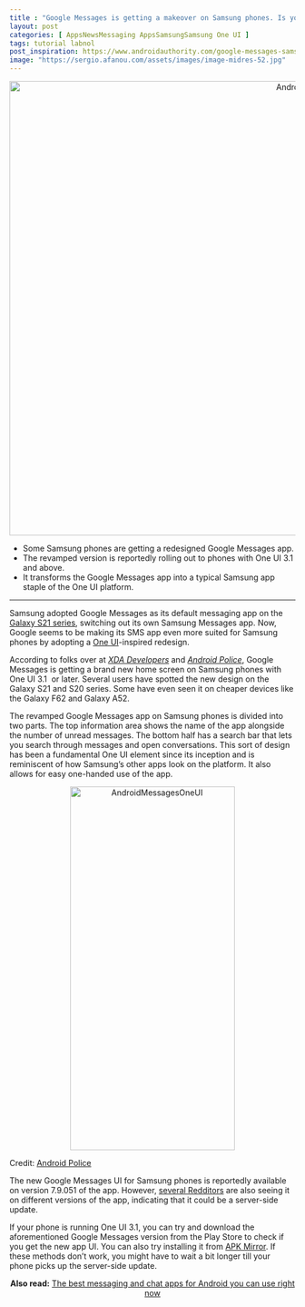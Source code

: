 ```yaml
---
title : "Google Messages is getting a makeover on Samsung phones. Is your phone eligible?"
layout: post
categories: [ AppsNewsMessaging AppsSamsungSamsung One UI ]
tags: tutorial labnol
post_inspiration: https://www.androidauthority.com/google-messages-samsung-phones-1221891/
image: "https://sergio.afanou.com/assets/images/image-midres-52.jpg"
---
```


<p><html><body></p>
<p style="text-align: center;"><img class="wp-image-832497 noname aa-img" title="Android Messages Google Pixel 2 XL AA 1" src="https://cdn57.androidauthority.net/wp-content/uploads/2018/01/Android-Messages-Google-Pixel-2-XL-AA-1-840x560.jpg" alt="Android Messages Google Pixel 2 XL AA 1" width="1201" height="800" data-attachment-id="832497" srcset="https://cdn57.androidauthority.net/wp-content/uploads/2018/01/Android-Messages-Google-Pixel-2-XL-AA-1-840x560.jpg 840w, https://cdn57.androidauthority.net/wp-content/uploads/2018/01/Android-Messages-Google-Pixel-2-XL-AA-1-300x200.jpg 300w, https://cdn57.androidauthority.net/wp-content/uploads/2018/01/Android-Messages-Google-Pixel-2-XL-AA-1-768x512.jpg 768w, https://cdn57.androidauthority.net/wp-content/uploads/2018/01/Android-Messages-Google-Pixel-2-XL-AA-1-16x11.jpg 16w, https://cdn57.androidauthority.net/wp-content/uploads/2018/01/Android-Messages-Google-Pixel-2-XL-AA-1-32x21.jpg 32w, https://cdn57.androidauthority.net/wp-content/uploads/2018/01/Android-Messages-Google-Pixel-2-XL-AA-1-28x19.jpg 28w, https://cdn57.androidauthority.net/wp-content/uploads/2018/01/Android-Messages-Google-Pixel-2-XL-AA-1-56x37.jpg 56w, https://cdn57.androidauthority.net/wp-content/uploads/2018/01/Android-Messages-Google-Pixel-2-XL-AA-1-64x43.jpg 64w, https://cdn57.androidauthority.net/wp-content/uploads/2018/01/Android-Messages-Google-Pixel-2-XL-AA-1-1000x667.jpg 1000w, https://cdn57.androidauthority.net/wp-content/uploads/2018/01/Android-Messages-Google-Pixel-2-XL-AA-1-1200x800.jpg 1200w, https://cdn57.androidauthority.net/wp-content/uploads/2018/01/Android-Messages-Google-Pixel-2-XL-AA-1.jpg 1920w" sizes="(max-width: 1201px) 100vw, 1201px" /></p>
<div class="aa-img-source-credit"></div>
</p>
<div class="aa_tldr_text">
<ul>
<li>Some Samsung phones are getting a redesigned Google Messages app.</li>
<li>The revamped version is reportedly rolling out to phones with One UI 3.1 and above.</li>
<li>It transforms the Google Messages app into a typical Samsung app staple of the One UI platform.</li>
</ul>
</div><hr>
<p>Samsung adopted Google Messages as its default messaging app on the <a href="https://www.androidauthority.com/samsung-galaxy-s21-series-1147733/">Galaxy S21 series</a>, switching out its own Samsung Messages app. Now, Google seems to be making its SMS app even more suited for Samsung phones by adopting a <a href="https://www.androidauthority.com/tag/samsung-one-ui/">One UI</a>-inspired redesign.</p>
<p>According to folks over at <a href="https://www.xda-developers.com/google-messages-galaxy-s21-one-ui-design/" target="_blank" rel="noopener"><em>XDA Developers</em></a> and <a href="https://www.androidpolice.com/2021/04/28/google-messages-gets-one-ui-inspired-makeover-for-galaxy-s21-phones-and-it-looks-damn-strange/#1" target="_blank" rel="noopener"><em>Android Police</em></a>, Google Messages is getting a brand new home screen on Samsung phones with One UI 3.1  or later. Several users have spotted the new design on the Galaxy S21 and S20 series. Some have even seen it on cheaper devices like the Galaxy F62 and Galaxy A52.</p>
<p>The revamped Google Messages app on Samsung phones is divided into two parts. The top information area shows the name of the app alongside the number of unread messages. The bottom half has a search bar that lets you search through messages and open conversations. This sort of design has been a fundamental One UI element since its inception and is reminiscent of how Samsung&#8217;s other apps look on the platform. It also allows for easy one-handed use of the app.</p>
<p style="text-align: center;"><img class="size-full wp-image-1221893 noname aa-img" title="AndroidMessagesOneUI" src="https://cdn57.androidauthority.net/wp-content/uploads/2021/04/AndroidMessagesOneUI.gif" alt="AndroidMessagesOneUI" width="290" height="640" data-attachment-id="1221893"></p>
<div class="aa-img-source-credit">
<div class="aa-img-source-and-credit full">
<div class="aa-img-source text-right"><span>Credit:</span> <a rel="nofollow" class="img-credit-link" target="_blank" href="https://www.androidpolice.com/2021/04/28/google-messages-gets-one-ui-inspired-makeover-for-galaxy-s21-phones-and-it-looks-damn-strange/#1">Android Police</a></div>
</div>
</div>
<p>The new Google Messages UI for Samsung phones is reportedly available on version 7.9.051 of the app. However, <a href="https://www.reddit.com/r/GalaxyS21/comments/mwav0k/google_messages_adopting_a_oneui_design_anyone/" target="_blank" rel="noopener">several Redditors</a> are also seeing it on different versions of the app, indicating that it could be a server-side update.</p>
<p>If your phone is running One UI 3.1, you can try and download the aforementioned Google Messages version from the Play Store to check if you get the new app UI. You can also try installing it from <a href="https://www.apkmirror.com/apk/google-inc/messenger-google-inc/messenger-google-inc-7-9-051-release/messages-7-9-051-pine_rc00-phone_samsung_dynamic-android-apk-download/" target="_blank" rel="noopener">APK Mirror</a>. If these methods don&#8217;t work, you might have to wait a bit longer till your phone picks up the server-side update.</p>
<p style="text-align: center;"><strong>Also read:</strong> <a href="https://www.androidauthority.com/best-messenger-apps-for-android-665859/">The best messaging and chat apps for Android you can use right now</a></p>
</body></html></p>
